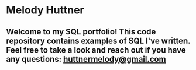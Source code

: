 # Melody Huttner

## Welcome to my SQL portfolio! This code repository contains examples of SQL I've written. Feel free to take a look and reach out if you have any questions: huttnermelody@gmail.com
